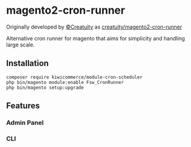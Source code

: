 # magento2-cron-runner

Originally developed by [&copy;Creatuity](https://creatuity.com/) as [creatuity/magento2-cron-runner](https://github.com/creatuity/magento2-cron-runner)

Alternative cron runner for magento that aims for simplicity and handling large scale.

## Installation
  
  ```
  composer require kiwicommerce/module-cron-scheduler
  php bin/magento module:enable Fsw_CronRunner
  php bin/magento setup:upgrade   
  ```

## Features
  
### Admin Panel

### CLI
